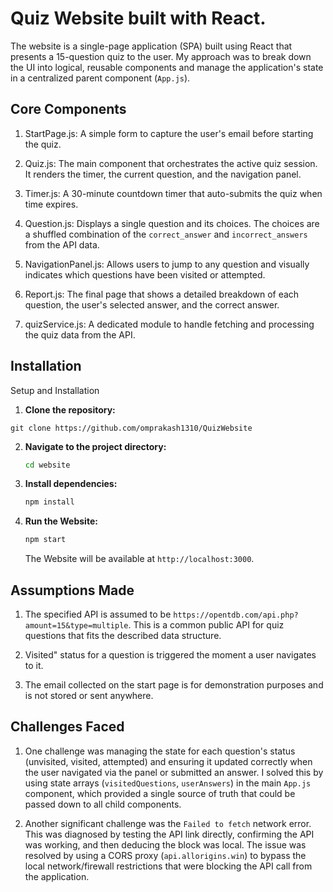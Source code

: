 # Quiz Website built with React.

The website is a single-page application (SPA) built using React that presents a 15-question quiz to the user. My approach was to break down the UI into logical, reusable components and manage the application's state in a centralized parent component (`App.js`).


## Core Components
1. StartPage.js: A simple form to capture the user's email before starting the quiz.

2. Quiz.js: The main component that orchestrates the active quiz session. It renders the timer, the current question, and the navigation panel.

3. Timer.js: A 30-minute countdown timer that auto-submits the quiz when time expires.

4. Question.js: Displays a single question and its choices. The choices are a shuffled combination of the `correct_answer` and `incorrect_answers` from the API data.

4. NavigationPanel.js: Allows users to jump to any question and visually indicates which questions have been visited or attempted.

5. Report.js: The final page that shows a detailed breakdown of each question, the user's selected answer, and the correct answer.

6. quizService.js: A dedicated module to handle fetching and processing the quiz data from the API.
## Installation

Setup and Installation

  1.  **Clone the repository:**
    
    git clone https://github.com/omprakash1310/QuizWebsite
    
2.  **Navigate to the project directory:**
    ```bash
    cd website
    ```
3.  **Install dependencies:**
    ```bash
    npm install
    ```
4.  **Run the Website:**
    ```bash
    npm start
    ```
    The Website will be available at `http://localhost:3000`.
## Assumptions Made

1. The specified API is assumed to be `https://opentdb.com/api.php?amount=15&type=multiple`. This is a common public API for quiz questions that fits the described data structure.

2. Visited" status for a question is triggered the moment a user navigates to it.

3. The email collected on the start page is for demonstration purposes and is not stored or sent anywhere.

## Challenges Faced

1. One challenge was managing the state for each question's status (unvisited, visited, attempted) and ensuring it updated correctly when the user navigated via the panel or submitted an answer. I solved this by using state arrays (`visitedQuestions`, `userAnswers`) in the main `App.js` component, which provided a single source of truth that could be passed down to all child components.

2. Another significant challenge was the `Failed to fetch` network error. This was diagnosed by testing the API link directly, confirming the API was working, and then deducing the block was local. The issue was resolved by using a CORS proxy (`api.allorigins.win`) to bypass the local network/firewall restrictions that were blocking the API call from the application.